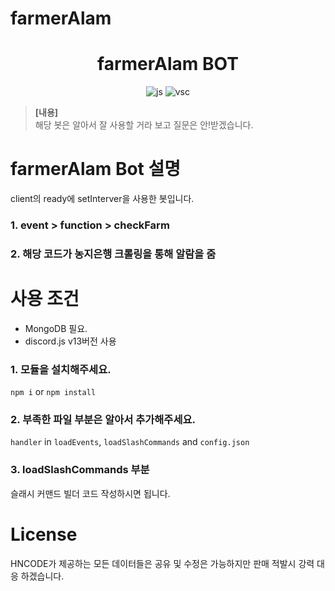 ﻿# farmerAlam
<h1 align="center">farmerAlam BOT</h1>
<p align="center">
<img src="https://aleen42.github.io/badges/src/javascript.svg" alt="js"/>
<img src="https://aleen42.github.io/badges/src/visual_studio_code.svg" alt="vsc"/>
</p>

> **[내용]**<br/>
> 해당 봇은 알아서 잘 사용할 거라 보고 질문은 안!받겠습니다.<br/>

# farmerAlam Bot 설명
client의 ready에 setInterver을 사용한 봇입니다.

### 1. event > function > checkFarm
### 2. 해당 코드가 농지은행 크롤링을 통해 알람을 줌

# 사용 조건
* MongoDB 필요.
* discord.js v13버전 사용

### 1. 모듈을 설치해주세요.
`npm i` or `npm install`

### 2. 부족한 파일 부분은 알아서 추가해주세요.
`handler` in `loadEvents`, `loadSlashCommands` and `config.json`

### 3. loadSlashCommands 부분
슬래시 커맨드 빌더 코드 작성하시면 됩니다.

# License
HNCODE가 제공하는 모든 데이터들은 공유 및 수정은 가능하지만 판매 적발시 강력 대응 하겠습니다.
